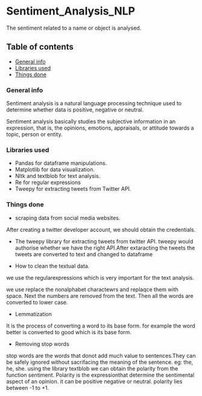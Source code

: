 # Sentiment_Analysis_NLP
The sentiment related to a name or object is analysed.
## Table of contents
* [General info](#general-info)
* [Libraries used](#Libraries-used)
* [Things done](#Things-done)


### General info
Sentiment analysis is a natural language processing technique used to determine whether data is positive, negative or neutral. 

Sentiment analysis basically studies the subjective information in an expression, that is, the opinions, emotions, appraisals, or attitude towards a topic, person or entity. 
### Libraries used
* Pandas for dataframe manipulations.
* Matplotlib for data visualization.
* Nltk and textblob for text analysis.
* Re for regular expressions
* Tweepy for extracting tweets from Twitter API.
### Things done
* scraping data from social media websites.

After creating a twitter developer account, we should obtain the credentials.

* The tweepy library for extracting tweets from twitter API.
tweepy would authorise whether we have the right API.After extaracting the tweets the tweets are converted to text and changed to dataframe

* How to clean the textual data.

we use the regularexpressions which is very important for the text analysis.

we use replace the nonalphabet charactewrs and replaqce them with space. Next the numbers are removed from the text. Then all the words are converted to lower case.
* Lemmatization

It is the process of converting a word to its base form. for example the word better is converted to good which is its base form.


* Removing stop words

stop words are the words that donot add much value to sentences.They can be safely ignored without sacrifacing the meaning of the sentence. eg: the, he, she.
using the library textblob we can obtain the polarity from the function sentiment. Polarity is the expressionthat determine the sentimental aspect of an opinion. it can be positive negative or neutral. polarity lies between -1 to +1.



